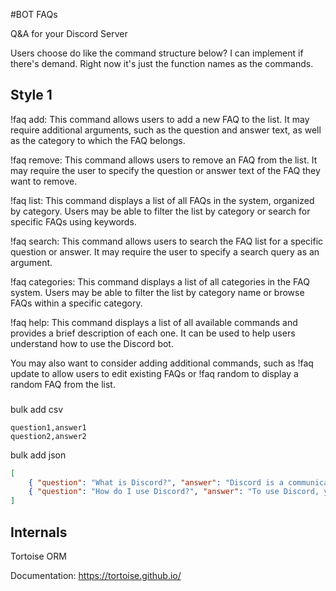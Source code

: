 
#BOT FAQs

Q&A for your Discord Server

Users choose do like the command structure below? I can implement if there's demand. Right now it's just the function names as the commands.

## Style 1

!faq add: This command allows users to add a new FAQ to the list. It may require additional arguments, such as the question and answer text, as well as the category to which the FAQ belongs.

!faq remove: This command allows users to remove an FAQ from the list. It may require the user to specify the question or answer text of the FAQ they want to remove.

!faq list: This command displays a list of all FAQs in the system, organized by category. Users may be able to filter the list by category or search for specific FAQs using keywords.

!faq search: This command allows users to search the FAQ list for a specific question or answer. It may require the user to specify a search query as an argument.

!faq categories: This command displays a list of all categories in the FAQ system. Users may be able to filter the list by category name or browse FAQs within a specific category.

!faq help: This command displays a list of all available commands and provides a brief description of each one. It can be used to help users understand how to use the Discord bot.

You may also want to consider adding additional commands, such as !faq update to allow users to edit existing FAQs or !faq random to display a random FAQ from the list.


###
bulk add csv
```csv
question1,answer1
question2,answer2
```

bulk add json
```json
[
    { "question": "What is Discord?", "answer": "Discord is a communication platform for gamers and communities." },
    { "question": "How do I use Discord?", "answer": "To use Discord, you need to create an account and join a server. You can then communicate with other members using voice, text, or video." }
]
```

## Internals

Tortoise ORM

Documentation:
https://tortoise.github.io/

